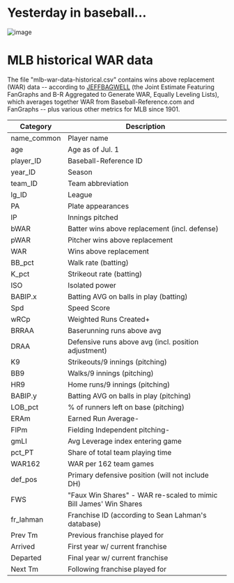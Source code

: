 # Yesterday in baseball...

![image](https://user-images.githubusercontent.com/7140242/121178632-b83c2e00-c82c-11eb-9f53-5209411b341c.png)


# MLB historical WAR data
The file "mlb-war-data-historical.csv" contains wins above replacement (WAR) data -- according to [JEFFBAGWELL](https://fivethirtyeight.com/features/can-we-play-nba-jam-with-mlb-teams/) (the Joint Estimate Featuring FanGraphs and B-R Aggregated to Generate WAR, Equally Leveling Lists), which averages together WAR from Baseball-Reference.com and FanGraphs -- plus various other metrics for MLB since 1901.



|  Category   |                            Description                            |
|-------------|-------------------------------------------------------------------|
| name_common | Player name                                                       |
| age         | Age as of Jul. 1                                                  |
| player_ID   | Baseball-Reference ID                                             |
| year_ID     | Season                                                            |
| team_ID     | Team abbreviation                                                 |
| lg_ID       | League                                                            |
| PA          | Plate appearances                                                 |
| IP          | Innings pitched                                                   |
| bWAR        | Batter wins above replacement (incl. defense)                     |
| pWAR        | Pitcher wins above replacement                                    |
| WAR         | Wins above replacement                                            |
| BB_pct      | Walk rate (batting)                                               |
| K_pct       | Strikeout rate (batting)                                          |
| ISO         | Isolated power                                                    |
| BABIP.x     | Batting AVG on balls in play (batting)                            |
| Spd         | Speed Score                                                       |
| wRCp        | Weighted Runs Created+                                            |
| BRRAA       | Baserunning runs above avg                                        |
| DRAA        | Defensive runs above avg (incl. position adjustment)              |
| K9          | Strikeouts/9 innings (pitching)                                   |
| BB9         | Walks/9 innings (pitching)                                        |
| HR9         | Home runs/9 innings (pitching)                                    |
| BABIP.y     | Batting AVG on balls in play (pitching)                           |
| LOB_pct     | % of runners left on base (pitching)                              |
| ERAm        | Earned Run Average-                                               |
| FIPm        | Fielding Independent pitching-                                    |
| gmLI        | Avg Leverage index entering game                                  |
| pct_PT      | Share of total team playing time                                  |
| WAR162      | WAR per 162 team games                                            |
| def_pos     | Primary defensive position (will not include DH)                  |
| FWS         | "Faux Win Shares" - WAR re-scaled to mimic Bill James' Win Shares |
| fr_lahman   | Franchise ID (according to Sean Lahman's database)                |
| Prev Tm     | Previous franchise played for                                     |
| Arrived     | First year w/ current franchise                                   |
| Departed    | Final year w/ current franchise                                   |
| Next Tm     | Following franchise played for                                    |



